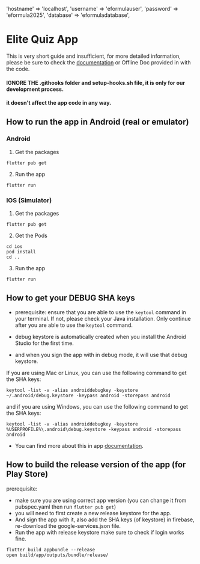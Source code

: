 'hostname' => 'localhost',
'username' => 'eformulauser',
'password' => 'eformula2025',
'database' => 'eformuladatabase',

# Elite Quiz App

This is very short guide and insufficient, for more detailed information,
please be sure to check the [documentation](https://wrteamdev.github.io/Elite_Quiz_Doc) or Offline Doc provided in with the code.

#### IGNORE THE .githooks folder and setup-hooks.sh file, it is only for our development process.
#### it doesn't affect the app code in any way.

## How to run the app in Android (real or emulator)
### Android
1. Get the packages
```shell Get the packages
flutter pub get
```
2. Run the app
```shell
flutter run
```
### IOS (Simulator)
1. Get the packages
```shell Get the packages
flutter pub get
```
2. Get the Pods
```shell
cd ios
pod install
cd ..
```
3. Run the app
```shell
flutter run
```

## How to get your DEBUG SHA keys
- prerequisite: ensure that you are able to use the ``keytool`` command in your terminal.
If not, please check your Java installation. Only continue after you are able to use the ``keytool`` command.

- debug keystore is automatically created when you install the Android Studio for the first time.
- and when you sign the app with in debug mode, it will use that debug keystore.

If you are using Mac or Linux, you can use the following command to get the SHA keys:

```shell
keytool -list -v -alias androiddebugkey -keystore ~/.android/debug.keystore -keypass android -storepass android
```
and if you are using Windows, you can use the following command to get the SHA keys:

```shell
keytool -list -v -alias androiddebugkey -keystore %USERPROFILE%\.android\debug.keystore -keypass android -storepass android
```

- You can find more about this in app [documentation](https://wrteamdev.github.io/Elite_Quiz_Doc/#:~:text=SHA%20keys%20and%20Keystore%20Basics).

## How to build the release version of the app (for Play Store)
prerequisite:
- make sure you are using correct app version (you can change it from pubspec.yaml then run `flutter pub get`)
- you will need to first create a new release keystore for the app.
- And sign the app with it, also add the SHA keys (of keystore) in firebase, re-download the google-services.json file.
- Run the app with release keystore make sure to check if login works fine.

```shell Build App Bundle
flutter build appbundle --release
open build/app/outputs/bundle/release/
```